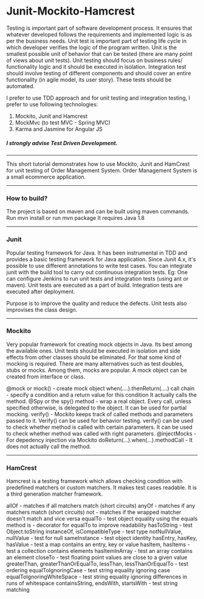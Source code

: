 # Junit-Mockito-Hamcrest

Testing is important part of software development process. It ensures that whatever developed follows the requirements and implemented logic is as per the business needs. Unit test is important part of testing life cycle in which developer verifies the logic of the program written. Unit is the smallest possible unit of behavior that can be tested (there are many point of views about unit tests). Unit testing should focus on business rules/ functionality logic and it should be executed in isolation. Integration test should involve testing of different components and should cover an entire functionality (in agile model, its user story). These tests should be automated.

I prefer to use TDD approach and for unit testing and integration testing, I prefer to use following technologies:
1. Mockito, Junit and Hamcrest
2. MockMvc (to test MVC - Spring MVC)
3. Karma and Jasmine for Angular JS

##### I strongly advise Test Driven Development.
-----------------------------------------------------------------------------------------------------------------------
This short tutorial demonstrates how to use Mockito, Junit and HamCrest for unit testing of Order Management System.
Order Management System is a small ecommerce application.

-----------------------------------------------------------------------------------------------------------------------
###  How to build?

The project is based on maven and can be built using maven commands.
Run mvn install or run mvn package
It requires Java 1.8

-----------------------------------------------------------------------------------------------------------------------
### Junit
Popular testing framework for Java. It has been instrumental in TDD and provides a basic testing framework for Java application. Since Junit 4.x, it's possible to use different annotations to write test cases.
You can integrate junit with the build tool to carry out continuous integration tests.
Eg: One can configure Jenkins to run unit tests and integration tests (using ant or maven).
Unit tests are executed as a part of build.
Integration tests are executed after deployment.

Purpose is to improve the quality and reduce the defects. Unit tests also improvises the class design.

-----------------------------------------------------------------------------------------------------------------------
### Mockito
Very popular framework for creating mock objects in Java.
Its best among the available ones.
Unit tests should be executed in isolation and side effects from other classes should be eliminated.
For that some kind of mocking is required. There are many alternatives such as test doubles, stubs or mocks.
Among them, mocks are popular. A mock object can be created from interface or class.

@mock or mock() - create mock object
when(....).thenReturn(....) call chain - specify a condition and a return value for this condition
It actually calls the method.
@Spy or the spy() method - wrap a real object. Every call, unless specified otherwise, is delegated to the object.
It can be used for partial mocking.
verify() - Mockito keeps track of called methods and parameters passed to it. Verify() can be used for behavior testing.
verify() can be used to check whether method is called with certain parameters. It can be used to check whether method was called with right parameters.
@injectMocks - For depedency injection via Mockito
doReturn(...).when(...).methodCall - It does not actually call the method.

-----------------------------------------------------------------------------------------------------------------------
### HamCrest
Hamcrest is a testing framework which allows checking condition with predefined matchers or custom matchers.
It makes test cases readable. It is a third generation matcher framework.

allOf - matches if all matchers match (short circuits)
anyOf - matches if any matchers match (short circuits)
not - matches if the wrapped matcher doesn't match and vice versa
equalTo - test object equality using the equals method
is - decorator for equalTo to improve readability
hasToString - test Object.toString
instanceOf, isCompatibleType - test type
notNullValue, nullValue - test for null
sameInstance - test object identity
hasEntry, hasKey, hasValue - test a map contains an entry, key or value
hasItem, hasItems - test a collection contains elements
hasItemInArray - test an array contains an element
closeTo - test floating point values are close to a given value
greaterThan, greaterThanOrEqualTo, lessThan, lessThanOrEqualTo - test ordering
equalToIgnoringCase - test string equality ignoring case
equalToIgnoringWhiteSpace - test string equality ignoring differences in runs of whitespace
containsString, endsWith, startsWith - test string matching











